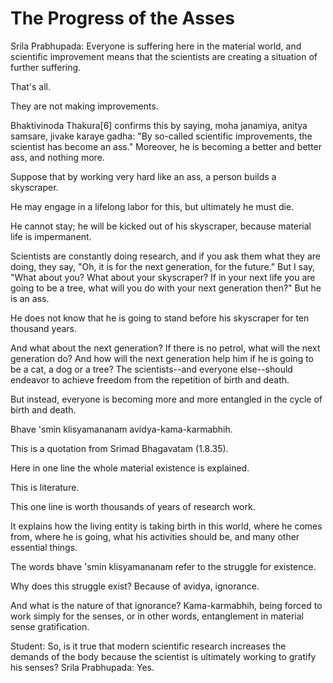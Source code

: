 # The Progress of the Asses

Srila Prabhupada: Everyone is suffering here in the material world, and scientific improvement means that the scientists are creating a situation of further suffering.

That's all.

They are not making improvements.

Bhaktivinoda Thakura[6] confirms this by saying, moha janamiya, anitya samsare, jivake karaye gadha: "By so-called scientific improvements, the scientist has become an ass." Moreover, he is becoming a better and better ass, and nothing more.

Suppose that by working very hard like an ass, a person builds a skyscraper.

He may engage in a lifelong labor for this, but ultimately he must die.

He cannot stay; he will be kicked out of his skyscraper, because material life is impermanent.

Scientists are constantly doing research, and if you ask them what they are doing, they say, "Oh, it is for the next generation, for the future." But I say, "What about you? What about your skyscraper? If in your next life you are going to be a tree, what will you do with your next generation then?" But he is an ass.

He does not know that he is going to stand before his skyscraper for ten thousand years.

And what about the next generation? If there is no petrol, what will the next generation do? And how will the next generation help him if he is going to be a cat, a dog or a tree? The scientists--and everyone else--should endeavor to achieve freedom from the repetition of birth and death.

But instead, everyone is becoming more and more entangled in the cycle of birth and death.

Bhave 'smin klisyamananam avidya-kama-karmabhih.

This is a quotation from Srimad Bhagavatam (1.8.35).

Here in one line the whole material existence is explained.

This is literature.

This one line is worth thousands of years of research work.

It explains how the living entity is taking birth in this world, where he comes from, where he is going, what his activities should be, and many other essential things.

The words bhave 'smin klisyamananam refer to the struggle for existence.

Why does this struggle exist? Because of avidya, ignorance.

And what is the nature of that ignorance? Kama-karmabhih, being forced to work simply for the senses, or in other words, entanglement in material sense gratification.

Student: So, is it true that modern scientific research increases the demands of the body because the scientist is ultimately working to gratify his senses? Srila Prabhupada: Yes.

